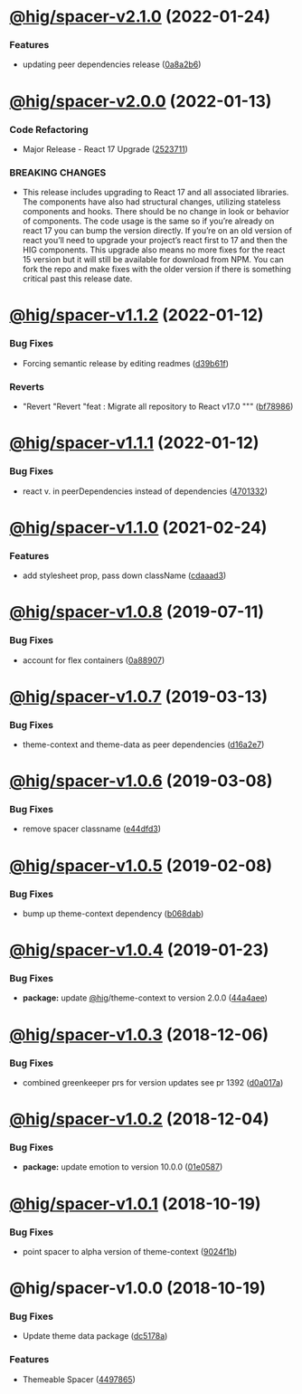# [@hig/spacer-v2.1.0](https://github.com/Autodesk/hig/compare/@hig/spacer@2.0.0...@hig/spacer@2.1.0) (2022-01-24)


### Features

* updating peer dependencies release ([0a8a2b6](https://github.com/Autodesk/hig/commit/0a8a2b6))

# [@hig/spacer-v2.0.0](https://github.com/Autodesk/hig/compare/@hig/spacer@1.1.2...@hig/spacer@2.0.0) (2022-01-13)


### Code Refactoring

* Major Release - React 17 Upgrade ([2523711](https://github.com/Autodesk/hig/commit/2523711))


### BREAKING CHANGES

* This release includes upgrading to React 17 and all associated libraries. The components have also had structural changes, utilizing stateless components and hooks. There should be no change in look or behavior of components. The code usage is the same so if you’re already on react 17 you can bump the version directly. If you’re on an old version of react you’ll need to upgrade your project’s react first to 17 and then the HIG components. This upgrade also means no more fixes for the react 15 version but it will still be available for download from NPM. You can fork the repo and make fixes with the older version if there is something critical past this release date.

# [@hig/spacer-v1.1.2](https://github.com/Autodesk/hig/compare/@hig/spacer@1.1.1...@hig/spacer@1.1.2) (2022-01-12)


### Bug Fixes

* Forcing semantic release by editing readmes ([d39b61f](https://github.com/Autodesk/hig/commit/d39b61f))


### Reverts

* "Revert "Revert "feat : Migrate all repository to React v17.0 """ ([bf78986](https://github.com/Autodesk/hig/commit/bf78986))

# [@hig/spacer-v1.1.1](https://github.com/Autodesk/hig/compare/@hig/spacer@1.1.0...@hig/spacer@1.1.1) (2022-01-12)


### Bug Fixes

*  react v. in peerDependencies instead of dependencies ([4701332](https://github.com/Autodesk/hig/commit/4701332))

# [@hig/spacer-v1.1.0](https://github.com/Autodesk/hig/compare/@hig/spacer@1.0.8...@hig/spacer@1.1.0) (2021-02-24)


### Features

* add stylesheet prop, pass down className ([cdaaad3](https://github.com/Autodesk/hig/commit/cdaaad3))

# [@hig/spacer-v1.0.8](https://github.com/Autodesk/hig/compare/@hig/spacer@1.0.7...@hig/spacer@1.0.8) (2019-07-11)


### Bug Fixes

* account for flex containers ([0a88907](https://github.com/Autodesk/hig/commit/0a88907))

# [@hig/spacer-v1.0.7](https://github.com/Autodesk/hig/compare/@hig/spacer@1.0.6...@hig/spacer@1.0.7) (2019-03-13)


### Bug Fixes

* theme-context and theme-data as peer dependencies ([d16a2e7](https://github.com/Autodesk/hig/commit/d16a2e7))

# [@hig/spacer-v1.0.6](https://github.com/Autodesk/hig/compare/@hig/spacer@1.0.5...@hig/spacer@1.0.6) (2019-03-08)


### Bug Fixes

* remove spacer classname ([e44dfd3](https://github.com/Autodesk/hig/commit/e44dfd3))

# [@hig/spacer-v1.0.5](https://github.com/Autodesk/hig/compare/@hig/spacer@1.0.4...@hig/spacer@1.0.5) (2019-02-08)


### Bug Fixes

* bump up theme-context dependency ([b068dab](https://github.com/Autodesk/hig/commit/b068dab))

# [@hig/spacer-v1.0.4](https://github.com/Autodesk/hig/compare/@hig/spacer@1.0.3...@hig/spacer@1.0.4) (2019-01-23)


### Bug Fixes

* **package:** update [@hig](https://github.com/hig)/theme-context to version 2.0.0 ([44a4aee](https://github.com/Autodesk/hig/commit/44a4aee))

# [@hig/spacer-v1.0.3](https://github.com/Autodesk/hig/compare/@hig/spacer@1.0.2...@hig/spacer@1.0.3) (2018-12-06)


### Bug Fixes

* combined greenkeeper prs for version updates see pr 1392 ([d0a017a](https://github.com/Autodesk/hig/commit/d0a017a))

# [@hig/spacer-v1.0.2](https://github.com/Autodesk/hig/compare/@hig/spacer@1.0.1...@hig/spacer@1.0.2) (2018-12-04)


### Bug Fixes

* **package:** update emotion to version 10.0.0 ([01e0587](https://github.com/Autodesk/hig/commit/01e0587))

# [@hig/spacer-v1.0.1](https://github.com/Autodesk/hig/compare/@hig/spacer@1.0.0...@hig/spacer@1.0.1) (2018-10-19)


### Bug Fixes

* point spacer to alpha version of theme-context ([9024f1b](https://github.com/Autodesk/hig/commit/9024f1b))

# @hig/spacer-v1.0.0 (2018-10-19)


### Bug Fixes

* Update theme data package ([dc5178a](https://github.com/Autodesk/hig/commit/dc5178a))


### Features

* Themeable Spacer ([4497865](https://github.com/Autodesk/hig/commit/4497865))
